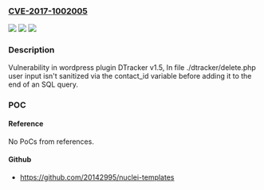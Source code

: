 ### [CVE-2017-1002005](https://cve.mitre.org/cgi-bin/cvename.cgi?name=CVE-2017-1002005)
![](https://img.shields.io/static/v1?label=Product&message=DTracker&color=blue)
![](https://img.shields.io/static/v1?label=Version&message=%3C%201.5%20&color=brighgreen)
![](https://img.shields.io/static/v1?label=Vulnerability&message=SQL%20Injection&color=brighgreen)

### Description

Vulnerability in wordpress plugin DTracker v1.5, In file ./dtracker/delete.php user input isn't sanitized via the contact_id variable before adding it to the end of an SQL query.

### POC

#### Reference
No PoCs from references.

#### Github
- https://github.com/20142995/nuclei-templates

